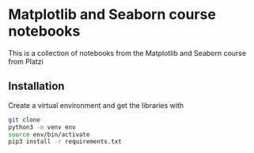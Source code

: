 
# Matplotlib and Seaborn course notebooks 

This is a collection of notebooks from the Matplotlib and Seaborn course from Platzi




## Installation

Create a virtual environment and get the libraries with

```sh
git clone
python3 -m venv env
source env/bin/activate
pip3 install -r requirements.txt
```
